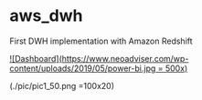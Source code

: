 # aws_dwh
First DWH implementation with Amazon Redshift 

[![Dashboard](https://www.neoadviser.com/wp-content/uploads/2019/05/power-bi.jpg = 500x)](https://app.powerbi.com/view?r=eyJrIjoiZjM5NTlmNzMtNjEyYy00YzgyLTk0YjgtNWFiOTJmZDVjZDc0IiwidCI6IjAyZDljYjNmLTFmZDMtNDQyMS05YjVkLTYwY2MxMzNhNTg3YSIsImMiOjJ9)

(./pic/pic1_50.png =100x20)

